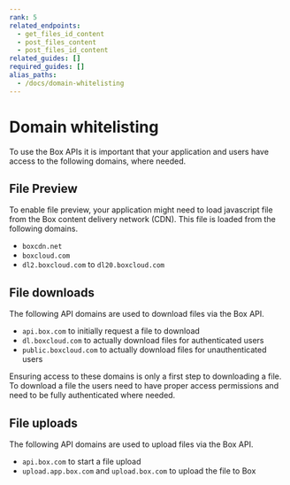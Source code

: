 ```yaml
---
rank: 5
related_endpoints:
  - get_files_id_content
  - post_files_content
  - post_files_id_content
related_guides: []
required_guides: []
alias_paths:
  - /docs/domain-whitelisting
---
```


# Domain whitelisting

To use the Box APIs it is important that your application and users have access
to the following domains, where needed.

## File Preview

To enable file preview, your application might need to load javascript file from
the Box content delivery network (CDN). This file is loaded from the following
domains.

- `boxcdn.net`
- `boxcloud.com`
- `dl2.boxcloud.com` to `dl20.boxcloud.com`

## File downloads

The following API domains are used to download files via the Box API.

- `api.box.com` to initially request a file to download
- `dl.boxcloud.com` to actually download files for authenticated users
- `public.boxcloud.com` to actually download files for unauthenticated users

<Message type='warning'>
  Ensuring access to these domains is only a first step to downloading a file.
  To download a file the users need to have proper access permissions and need
  to be fully authenticated where needed.
</Message>

## File uploads

The following API domains are used to upload files via the Box API.

- `api.box.com` to start a file upload
- `upload.app.box.com` and `upload.box.com` to upload the file to Box
